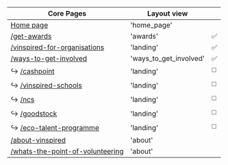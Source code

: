 | Core Pages                                               | Layout view                    ||
|----------------------------------------------------------|--------------------------------|------------------|
| [Home page](http://bit.ly/UJjEC2)                        | 'home_page'                    ||
| [/get-awards](http://bit.ly/1yw34nQ)                     | 'awards'                       |:white_check_mark:|
| [/vinspired-for-organisations](http://bit.ly/1xNC8AC)    | 'landing'                      |:white_check_mark:|
| [/ways-to-get-involved](http://bit.ly/2EK5RlQ)           | 'ways_to_get_involved'         |:white_check_mark:|
| :arrow_right_hook: [/cashpoint](https://vinspired.com/cashpoint) | 'landing' |:white_medium_square:|
| :arrow_right_hook: [/vinspired-schools](https://vinspired.com/vinspired-schools) | 'landing' |:white_medium_square:|
| :arrow_right_hook: [/ncs](https://vinspired.com/ncs)             | 'landing' |:white_medium_square:|
| :arrow_right_hook: [/goodstock](https://vinspired.com/goodstock) | 'landing' |:white_medium_square:|
| :arrow_right_hook: [/eco-talent-programme](https://vinspired.com/eco-talent-programme) | 'landing' |:white_medium_square:|
| [/about-vinspired](http://bit.ly/1md3ufK)                | 'about'                        ||
| [/whats-the-point-of-volunteering](http://bit.ly/2EJzrry)| 'about'                        ||

